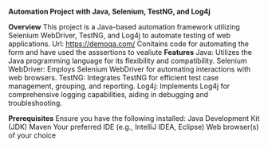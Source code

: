 **Automation Project with Java, Selenium, TestNG, and Log4j**

**Overview**
This project is a Java-based automation framework utilizing Selenium WebDriver, TestNG, and Log4j to automate testing of web applications. 
Url: https://demoqa.com/ 
Conitains code for automating the form and have used the asssertions to vealiute
**Features**
Java: Utilizes the Java programming language for its flexibility and compatibility.
Selenium WebDriver: Employs Selenium WebDriver for automating interactions with web browsers.
TestNG: Integrates TestNG for efficient test case management, grouping, and reporting.
Log4j: Implements Log4j for comprehensive logging capabilities, aiding in debugging and troubleshooting.

**Prerequisites**
Ensure you have the following installed:
Java Development Kit (JDK)
Maven
Your preferred IDE (e.g., IntelliJ IDEA, Eclipse)
Web browser(s) of your choice

